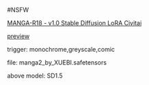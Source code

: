 #NSFW 

[MANGA-R18 - v1.0  Stable Diffusion LoRA  Civitai](https://civitai.com/models/105648/manga-r18)

[preview](../../attach/Pasted%20image%2020240306202821.png)

trigger: monochrome,greyscale,comic

file: manga2_by_XUEBI.safetensors

above model: SD1.5